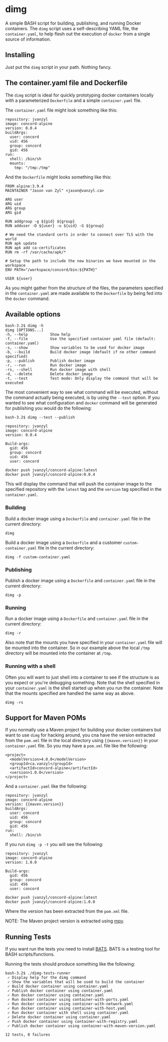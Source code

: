 # dimg

A simple BASH script for building, publishing, and running Docker containers. The `dimg` script uses a self-describing YAML file, the `container.yaml`, to help flesh out the execution of `docker` from a single source of information.

## Installing

Just put the `dimg` script in your path. Nothing fancy.

## The container.yaml file and Dockerfile

The `dimg` script is ideal for quickly prototyping docker containers locally with a parameterized `Dockerfile` and a simple `container.yaml` file.

The `container.yaml` file might look something like this:

```
repository: jvanzyl
image: concord-alpine
version: 0.0.4
buildArgs:
  user: concord
  uid: 456
  group: concord
  gid: 456
run:
  shell: /bin/sh
  mounts:
    tmp: "/tmp:/tmp"
```  


And the `Dockerfile` might looks something like this:

```
FROM alpine:3.9.4
MAINTAINER "Jason van Zyl" <jason@vanzyl.ca>

ARG user
ARG uid
ARG group
ARG gid

RUN addgroup -g ${gid} ${group}
RUN adduser -D ${user} -u ${uid} -G ${group}

# We need the standard certs in order to connect over TLS with the world
RUN apk update
RUN apk add ca-certificates
RUN rm -rf /var/cache/apk/*

# Setup the path to include the new binaries we have mounted in the workspace
ENV PATH="/workspace/concord/bin:${PATH}"

USER ${user}
```

As you might gather from the structure of the files, the parameters specified in the `container.yaml` are made available to the `Dockerfile` by being fed into the `docker` command.

## Available options

```
bash-3.2$ dimg -h
dimg [OPTIONS...]
-h, --help          Show help
-f, --file          Use the specified container yaml file (default: container.yaml)
-s, --show          Show variables to be used for docker image
-b, --build         Build docker image (default if no other command specified)
-p, --publish       Publish docker image
-r, --run           Run docker image
-rs, --shell        Run docker image with shell
-d, --delete        Delete docker image
-t, --test          Test mode: Only display the command that will be executed
```

The most convenient way to see what command will be executed, without the command actually being executed, is by using the `--test` option. If you wanted to see what configuration and `docker` command will be generated for publishing you would do the following:

```
bash-3.2$ dimg --test --publish

repository: jvanzyl
image: concord-alpine
version: 0.0.4

Build-args:
  gid: 456
  group: concord
  uid: 456
  user: concord

docker push jvanzyl/concord-alpine:latest
docker push jvanzyl/concord-alpine:0.0.4
```

This will display the command that will push the container image to the specified repository with the `latest` tag and the `version` tag specified in the `container.yaml`.

### Building

Build a docker image using a `Dockerfile` and `container.yaml` file in the current directory:

`dimg`

Build a docker image using a `Dockerfile` and a customer `custom-container.yaml` file in the current directory:

`dimg -f custom-container.yaml`

### Publishing

Publish a docker image using a `Dockerfile` and `container.yaml` file in the current directory:

`dimg -p`

### Running

Run a docker image using a `Dockerfile` and `container.yaml` file in the current directory:

`dimg -r`

Also note that the mounts you have specified in your `container.yaml` file will be mounted into the container. So in our example above the local `/tmp` directory will be mounted into the container at `/tmp`.


### Running with a shell

Often you will want to just shell into a container to see if the structure is as you expect or you're debugging something. Note that the shell specified in your `container.yaml` is the shell started up when you run the container. Note that the mounts specified are handled the same way as above.

`dimg -rs`


## Support for Maven POMs

If you normally use a Maven project for building your docker containers but want to use `dimg` for hacking around, you cna have the version extracted from the `pom.xml` file in the local directory using `{{maven.version}}` in your `container.yaml` file. So you may have a `pom.xml` file like the following:

```
<project>
  <modelVersion>4.0.0</modelVersion>
  <groupId>ca.vanzyl</groupId>
  <artifactId>concord-alpine</artifactId>
  <version>1.0.0</version>
</project>
```

And a `container.yaml` like the following:

```
repository: jvanzyl
image: concord-alpine
version: {{maven.version}}
buildArgs:
  user: concord
  uid: 456
  group: concord
  gid: 456
run:
  shell: /bin/sh
```

If you run `dimg -p -t` you will see the following:

```
repository: jvanzyl
image: concord-alpine
version: 1.0.0

Build-args:
  gid: 456
  group: concord
  uid: 456
  user: concord

docker push jvanzyl/concord-alpine:latest
docker push jvanzyl/concord-alpine:1.0.0
```

Where the version has been extracted from the `pom.xml` file.

NOTE: The Maven project version is extracted using [mpv](https://github.com/jvanzyl/mpv).


## Running Tests

If you want run the tests you need to install [BATS](https://github.com/bats-core/bats-core). BATS is a testing tool for BASH scripts/functions.

Running the tests should produce something like the following:

```
bash-3.2$ ./dimg-tests-runner
 ✓ Display help for the dimg command
 ✓ Show the variables that will be used to build the container
 ✓ Build docker container using container.yaml
 ✓ Publish docker container using container.yaml
 ✓ Run docker container using container.yaml
 ✓ Run docker container using container-with-ports.yaml
 ✓ Run docker container using container-with-network.yaml
 ✓ Run docker container using container-with-host.yaml
 ✓ Run docker container with shell using container.yaml
 ✓ Delete docker container using container.yaml
 ✓ Push docker container using container-with-registry.yaml
 ✓ Publish docker container using container-with-maven-version.yaml

12 tests, 0 failures
```
